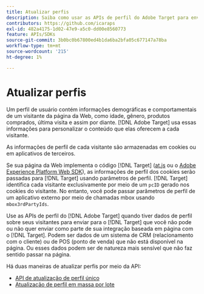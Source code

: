 ```yaml
---
title: Atualizar perfis
description: Saiba como usar as APIs de perfil do Adobe Target para enviar dados do visitante para o  [!DNL Target].
contributors: https://github.com/icaraps
exl-id: 482a4175-1d02-47e9-a5c0-dd00e8560773
feature: APIs/SDKs
source-git-commit: 3b0bc0b67800ed4b1da6ba2bfa05c677147a78ba
workflow-type: tm+mt
source-wordcount: '215'
ht-degree: 1%

---
```


# Atualizar perfis

Um perfil de usuário contém informações demográficas e comportamentais de um visitante da página da Web, como idade, gênero, produtos comprados, última visita e assim por diante. [!DNL Adobe Target] usa essas informações para personalizar o conteúdo que elas oferecem a cada visitante.

As informações de perfil de cada visitante são armazenadas em cookies ou em aplicativos de terceiros.

Se sua página da Web implementa o código [!DNL Target] ([at.js](/help/dev/implement/client-side/atjs/how-atjs-works/how-atjs-works.md) ou o [Adobe Experience Platform Web SDK](/help/dev/implement/client-side/aep-web-sdk/aep-web-sdk-overview.md)), as informações de perfil dos cookies serão passadas para [!DNL Target] usando parâmetros de perfil. [!DNL Target] identifica cada visitante exclusivamente por meio de um `pcID` gerado nos cookies do visitante. No entanto, você pode passar parâmetros de perfil de um aplicativo externo por meio de chamadas mbox usando `mbox3rdPartyIds`.

Use as APIs de perfil do [!DNL Adobe Target] quando tiver dados de perfil sobre seus visitantes para enviar para o [!DNL Target] que você não pode ou não quer enviar como parte de sua integração baseada em página com o [!DNL Target]. Podem ser dados de um sistema de CRM (relacionamento com o cliente) ou de POS (ponto de venda) que não está disponível na página. Ou esses dados podem ser de natureza mais sensível que não faz sentido passar na página.

Há duas maneiras de atualizar perfis por meio da API:

* [API de atualização de perfil único](/help/dev/administer/profile-api/profile-single-api.md)
* [Atualização de perfil em massa por lote](/help/dev/administer/profile-api/profile-bulk-api.md)
